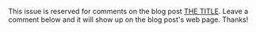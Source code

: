 This issue is reserved for comments on the blog post [THE TITLE](http://www.frommknecht.net/post_id/). Leave a comment below and it will show up on the blog post's web page. Thanks!
